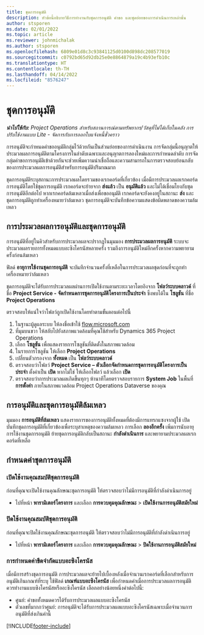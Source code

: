 ```yaml
---
title: ชุดการอนุมัติ
description: หัวข้อนี้อธิบายวิธีการทำงานกับชุดการอนุมัติ คำขอ และชุดย่อยของการดำเนินการเหล่านั้น
author: stsporen
ms.date: 02/01/2022
ms.topic: article
ms.reviewer: johnmichalak
ms.author: stsporen
ms.openlocfilehash: 6809e01d8c3c93841125d0100d898dc208577019
ms.sourcegitcommit: c0792bd65d92db25e0e8864879a19c4b93efb10c
ms.translationtype: HT
ms.contentlocale: th-TH
ms.lasthandoff: 04/14/2022
ms.locfileid: "8576247"
---
```

# <a name="approval-sets"></a>ชุดการอนุมัติ

_**นำไปใช้กับ:** Project Operations สำหรับสถานการณ์ตามทรัพยากร/วัสดุที่ไม่ได้เก็บในคลัง การปรับใช้งานแบบ Lite - จัดการกับการออกใบแจ้งหนี้ชั่วคราว_

การอนุมัติจะกำหนดคำขออนุมัติกลุ่มไว้ด้วยกันเป็นส่วนย่อยของการดำเนินงาน การจัดกลุ่มนี้อนุญาตให้ประมวลผลการอนุมัติตามโครงการในลำดับเฉพาะและอนุญาตการลองใหม่และการกำหนดลำดับ การจัดกลุ่มคำขอการอนุมัติเข้าด้วยกันจะช่วยเพิ่มความน่าเชื่อถือและความสามารถในการตรวจสอบย้อนกลับของการประมวลผลการอนุมัติสำหรับการอนุมัติปริมาณมาก

ชุดการอนุมัติระบุสถานะการประมวลผลโดยรวมของเรกคอร์ดที่เกี่ยวข้อง เมื่อมีการประมวลผลเรกคอร์ดการอนุมัติโดยใช้ชุดการอนุมัติ เรกคอร์ดจะย้ายจาก **ส่งแล้ว** เป็น **อนุมัติแล้ว** และไม่ได้เชื่อมโยงกับชุดการอนุมัติอีกต่อไป หากเรกคอร์ดล้มเหลวเมื่อส่งเพื่อขออนุมัติ เรกคอร์ดจะยังคงอยู่ในสถานะ **ส่ง** และชุดการอนุมัติถูกทำเครื่องหมายว่าล้มเหลว ชุดการอนุมัติจะบันทึกข้อความแสดงข้อผิดพลาดของความล้มเหลว

## <a name="processing-approvals-and-approval-sets"></a>การประมวลผลการอนุมัติและชุดการอนุมัติ
การอนุมัติที่อยู่ในคิวสำหรับการประมวลผลจะปรากฏในมุมมอง **การประมวลผลการอนุมัติ** ระบบจะประมวลผลรายการทั้งหมดแบบอะซิงโครนัสหลายครั้ง รวมถึงการอนุมัติใหม่อีกครั้งหากความพยายามครั้งก่อนล้มเหลว

ฟิลด์ **อายุการใช้งานชุดการอนุมัติ** จะบันทึกจำนวนครั้งที่เหลือในการประมวลผลชุดก่อนที่จะถูกทำเครื่องหมายว่าล้มเหลว

ชุดการอนุมัติจะได้รับการประมวลผลผ่านการเปิดใช้งานตามระยะเวลาโดยอิงจาก **โฟลว์ระบบคลาวด์** ที่ชื่อ **Project Service - จัดกำหนดการชุดการอนุมัติโครงการเป็นประจำ** ซึ่งพบได้ใน **โซลูชัน** ที่ชื่อ **Project Operations** 

ตรวจสอบให้แน่ใจว่าโฟลว์ถูกเปิดใช้งานโดยทำตามขั้นตอนต่อไปนี้

1. ในฐานะผู้ดูแลระบบ ให้ลงชื่อเข้าใช้ [flow.microsoft.com](https://powerautomate.microsoft.com)
2. ที่มุมบนขวา ให้สลับไปยังสภาพแวดล้อมที่คุณใช้สำหรับ Dynamics 365 Project Operations
3. เลือก **โซลูชัน** เพื่อแสดงรายการโซลูชันที่ติดตั้งในสภาพแวดล้อม
4. ในรายการโซลูชัน ให้เลือก **Project Operations**
5. เปลี่ยนตัวกรองจาก **ทั้งหมด** เป็น **โฟลว์ระบบคลาวด์**
6. ตรวจสอบว่าโฟลว์ **Project Service – ตัวเลือกจัดกำหนดการชุดการอนุมัติโครงการเป็นประจำ** ตั้งค่าเป็น **เปิด** หากไม่ใช่ ให้เลือกโฟลว์ แล้วเลือก **เปิด**
7. ตรวจสอบว่าการประมวลผลเกิดขึ้นทุกๆ ห้านาทีโดยตรวจสอบรายการ **System Job** ในพื้นที่ **การตั้งค่า** ภายในสภาพแวดล้อม Project Operations Dataverse ของคุณ

## <a name="failed-approvals-and-approval-sets"></a>การอนุมัติและชุดการอนุมัติล้มเหลว
มุมมอง **การอนุมัติที่ล้มเหลว** แสดงรายการของการอนุมัติทั้งหมดที่ต้องมีการแทรกแซงจากผู้ใช้ เปิดบันทึกชุดการอนุมัติที่เกี่ยวข้องเพื่อระบุสาเหตุของความล้มเหลว
การเลือก **ลองอีกครั้ง** เพิ่มการนับอายุการใช้งานชุดการอนุมัติ ย้ายชุดการอนุมัติกลับเป็นสถานะ **กำลังดำเนินการ** และพยายามประมวลผลเรกคอร์ดที่เหลือ

## <a name="configure-approval-sets"></a>กำหนดค่าชุดการอนุมัติ

### <a name="enable-the-approval-sets-feature"></a>เปิดใช้งานคุณสมบัติชุดการอนุมัติ
ก่อนที่คุณจะเปิดใช้งานคุณลักษณะชุดการอนุมัติ ให้ตรวจสอบว่าไม่มีการอนุมัติที่กำลังดำเนินการอยู่

- ไปที่หน้า **พารามิเตอร์โครงการ** และเลือก **การควบคุมคุณลักษณะ** > **เปิดใช้งานการอนุมัติสมัยใหม่**

### <a name="turn-off-the-approval-sets-feature"></a>ปิดใช้งานคุณสมบัติชุดการอนุมัติ
ก่อนที่คุณจะปิดใช้งานคุณลักษณะชุดการอนุมัติ ให้ตรวจสอบว่าไม่มีการอนุมัติที่กำลังดำเนินการอยู่

- ไปที่หน้า **พารามิเตอร์โครงการ** และเลือก **การควบคุมคุณลักษณะ** > **ปิดใช้งานการอนุมัติสมัยใหม่**

### <a name="configuring-the-asynchronous-threshold"></a>การกำหนดค่าขีดจำกัดแบบอะซิงโครนัส 
เมื่อมีการสร้างชุดการอนุมัติ การประมวลผลจะย้ายไปเบื้องหลังเมื่อจำนวนเรกคอร์ดที่เลือกสำหรับการอนุมัติเกินเกณฑ์ที่ระบุ ใช้ฟิลด์ **เกณฑ์แบบอะซิงโครนัส** เพื่อกำหนดค่าเมื่อการประมวลผลการอนุมัติควรทำงานแบบซิงโครนัสหรืออะซิงโครนัส เลือกอย่างน้อยหนึ่งค่าต่อไปนี้:

  - ศูนย์: คำขอทั้งหมดควรได้รับการประมวลผลแบบอะซิงโครนัส 
  - ตัวเลขที่มากกว่าศูนย์: การอนุมัติจะได้รับการประมวลผลแบบอะซิงโครนัสเฉพาะเมื่อจำนวนการอนุมัติที่ส่งเกินค่านี้

[!INCLUDE[footer-include](../includes/footer-banner.md)]
